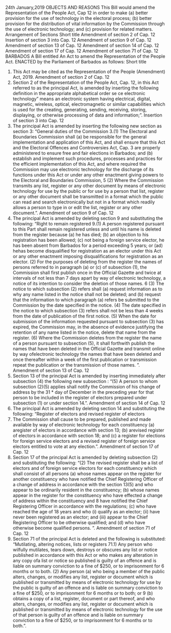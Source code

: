 24th January,2019
OBJECTS AND REASONS
This Bill would amend the Representation of the People Act, Cap 12 in order to make
(a) better provision for the use of technology in the electoral process;
(b) better provision for the distribution of vital information by the Commission through the use of electronic technology; and
(c) provision for related matters.
Arrangement of Sections
Short title
Amendment of section 2 of Cap. 12
Insertion of section 3 into Cap. 12
Amendment of section 9 of Cap. 12
Amendment of section 13 of Cap. 12
Amendment of section 14 of Cap. 12
Amendment of section 17 of Cap. 12
Amendment of section 71 of Cap. 12
BARBADOS
A Bill entitled
An Act to amend the Representation of the People Act.
ENACTED by the Parliament of Barbados as follows:
Short title
1. This Act may be cited as the Representation of the People (Amendment) Act, 2019.
Amendment of section 2 of Cap. 12
2. Section 2 of the Representation of the People Act, Cap. 12, in this Act referred to as the principal Act, is amended by inserting the following definition in the appropriate alphabetical order
se ce electronic technology” means an electronic system having electrical, digital, magnetic, wireless, optical, electromagnetic or similar capabilities which is used for the creating, generating, sending, receiving, storing, displaying, or otherwise processing of data and information;”.
Insertion of section 3 into Cap. 12
3. The principal Act is amended by inserting the following new section as section 3:
“General duties of the Commission
3.(1) The Electoral and Boundaries Commission shall
(a) be responsible for the general implementation and application of this Act, and shall ensure that this Act and the Electoral Offences and Controversies Act, Cap. 3 are properly administered to ensure free and fair elections in Barbados; and
(b) establish and implement such procedures, processes and practices for the efficient implementation of this Act, and where required the Commission may use electronic technology for the discharge of its functions under this Act or under any other enactment giving powers to the Electoral and Boundaries Commission,
5
(2) Where the Commission transmits any list, register or any other document by means of electronic technology for use by the public or for use by a person that list, register or any other document shall be transmitted in a format which the public can read and search electronically but not in a format which readily allows a person to type in or edit the list, register or any other document.”.
Amendment of section 9 of Cap. 12
4. The principal Act is amended by deleting section 9 and substituting the following:
“Right to remain registered
9.(1) A person registered pursuant to this Part shall remain registered unless and until his name is deleted from the register because
(a) he has died;
(b) an objection to his registration has been allowed;
(c) not being a foreign service elector, he has been absent from Barbados for a period exceeding 5 years; or
(ad) hehas become disqualified for registration as an elector under this Act or any other enactment imposing disqualifications for registration as an elector.
(2) For the purposes of deleting from the register the names of persons referred to in paragraph (a) or (c) of subsection (1), the Commission shall first publish once in the Official Gazette and twice at intervals of not less than 7 days apart by way of electronic technology, a notice of its intention to consider the deletion of those names.
6
(3) The notice to which subsection (2) refers shall
(a) request information as to why any name listed in the notice shall not be deleted; and
(b) request that the information to which paragraph (a) refers be submitted to the Commission by the date specified in the notice.
(4) The date specified in the notice to which subsection (3) refers shall not be less than 4 weeks from the date of publication of the first notice.
(5) When the date for submission of the information requested pursuant to subsection (3) has expired, the Commission may, in the absence of evidence justifying the retention of any name listed in the notice, delete that name from the register.
(6) Where the Commission deletes from the register the name of a person pursuant to subsection (5), it shall forthwith publish the names that have been deleted in the Official Gazette and transmit online by way ofelectronic technology the names that have been deleted and once thereafter within a week of the first publication or transmission repeat the publication or the transmission of those names. ”.
Amendment of section 13 of Cap. 12
5. Section 13 of the principal Act is amended by inserting immediately after subsection (4) the following new subsection :
“(5) A person to whom subsection (2)(5) applies shall notify the Commission of his change of address by the 31 * day of December in the preceding year for that person to be included in the register of electors prepared under subsection (1) or under section 14.”.
Amendment of section 14 of Cap. 12
6. The principal Act is amended by deleting section 14 and substituting the following:
“Register of electors and revised register of electors
14. The Commission shall cause to be prepared, published and made available by way of electronic technology for each constituency
(a) aregister of electors in accordance with section 13;
(b) arevised register of electors in accordance with section 18; and
(c) a register for elections for foreign service electors and a revised register of foreign service electors entitled to vote at any election.”.
Amendment of section 17 of Cap. 12
7. Section 17 of the principal Act is amended by deleting subsection (2) and substituting the following:
“(2) The revised register shall be a list of electors and of foreign service electors for each constituency which shall consist of all persons
(a) whose names appear on the register for another constituency who have notified the Chief Registering Officer of a change of address in accordance with the section 13(5) and who appear to be ordinarily resident in the constituency;
(b) whose names appear in the register for the constituency who have effected a change of address within the constituency and
8
have notified the Chief Registering Officer in accordance with the regulations;
(c) who have reached the age of 18 years and who
(i) qualify as an elector;
(ii) have never been registered as an elector; and
(iii) appear to the Chief Registering Officer to be otherwise qualified; and
(d) who have otherwise become qualified persons. ”.
Amendment of section 71 of Cap. 12
8. Section 71 of the principal Act is deleted and the following is substituted:
“Mutilating, altering notices, lists or registers
71.1) Any person who wilfully mutilates, tears down, destroys or obscures any list or notice published in accordance with this Act or who makes any alteration in any copy ofa list or notice so published is guilty of an offence and is liable on summary conviction to a fine of $250, or to imprisonment for 6 months or to both.
(2) Any person
(a) who being a member of the public alters, changes, or modifies any list, register or document which is published or transmitted by means of electronic technology for use by the public is guilty of an offence and is liable on summary conviction to a fine of $250, or to imprisonment for 6 months or to both; or
9
(b) obtains a copy of a list, register, document or part thereof, and who alters, changes, or modifies any list, register or document which is published or transmitted by means of electronic technology for the use of that person is guilty of an offence and is liable on summary conviction to a fine of $250, or to imprisonment for 6 months or to both.”.

